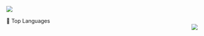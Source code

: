 <img align="left" src="https://github-readme-stats.vercel.app/api?username=cpkkcb&include_all_commits=true&count_private-true&custom_title=cpkkcb'%20GitHub%20Stats&line_height=30&show_icons=true&hide_border=true&bg_color=192133&title_color=efb752&icon_color=efb752&text_color=70bed9"><br>  

🔱 Top Languages <br>
<img align="right" src="https://github-readme-stats.vercel.app/api/top-langs/?username=cpkkcb&layout=compact"> <br>


